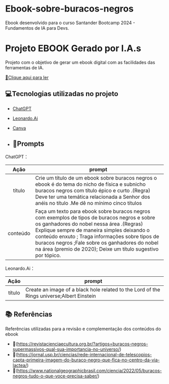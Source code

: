 # Ebook-sobre-buracos-negros
Ebook desenvolvido para o curso Santander Bootcamp 2024 - Fundamentos de IA para Devs.


# Projeto EBOOK Gerado por I.A.s

Projeto com o objetivo de gerar um ebook digital com as facilidades das ferramentas de IA. 

<a href="https://github.com/Zlinkuei/Ebook-sobre-buracos-negros/blob/main/ebook%20buracos%20negros%20final.pdf" title="View PDF now"> 📗Clique aqui para ler</a>

## 💻Tecnologias utilizadas no projeto

- [ChatGPT](https://chat.openai.com/) 
- [Leonardo.Ai](https://app.leonardo.ai/)
- [Canva](https://www.canva.com/)

- ## 💬Prompts


ChatGPT：

|   Ação   | prompt                                                                                                                                                                                                                                                                         |
| :------: | ------------------------------------------------------------------------------------------------------------------------------------------------------------------------------------------------------------------------------------------------------------------------------ |
|  título  | Crie um título de um ebook sobre buracos negros o ebook é do tema do nicho de física e subnicho buracos negros com título épico e curto .(Regra) Deve ter uma temática relacionada a Senhor dos anéis no título .Me dê no mínimo cinco títulos                                                    |
| conteúdo | Faça um texto para ebook sobre buracos negros com exemplos de tipos de buracos negros e sobre os ganhadores do nobel nessa área .(Regras) Explique sempre de maneira simples deixando o conteúdo enxuto ; Traga informações sobre tipos de buracos negros ;Fale sobre os ganhadores do nobel na área (premio de 2020); Deixe um título sugestivo por tópico.|

Leonardo.Ai：

|  Ação  | prompt                                                                                 |
| :----: | -------------------------------------------------------------------------------------- |
| título |Create an image of a black hole related to the Lord of the Rings universe;Albert Einstein|


## 📚 Referências
Referências utilizadas para a revisão e complementação dos conteúdos do ebook 

- 🔭(https://revistacienciaecultura.org.br/?artigos=buracos-negros-supermassivos-qual-sua-importancia-no-universo/)
- 🔭(https://jornal.usp.br/ciencias/rede-internacional-de-telescopios-capta-primeira-imagem-do-buraco-negro-que-fica-no-centro-da-via-lactea/)
- 🔭(https://www.nationalgeographicbrasil.com/ciencia/2022/05/buracos-negros-tudo-o-que-voce-precisa-saber/)

